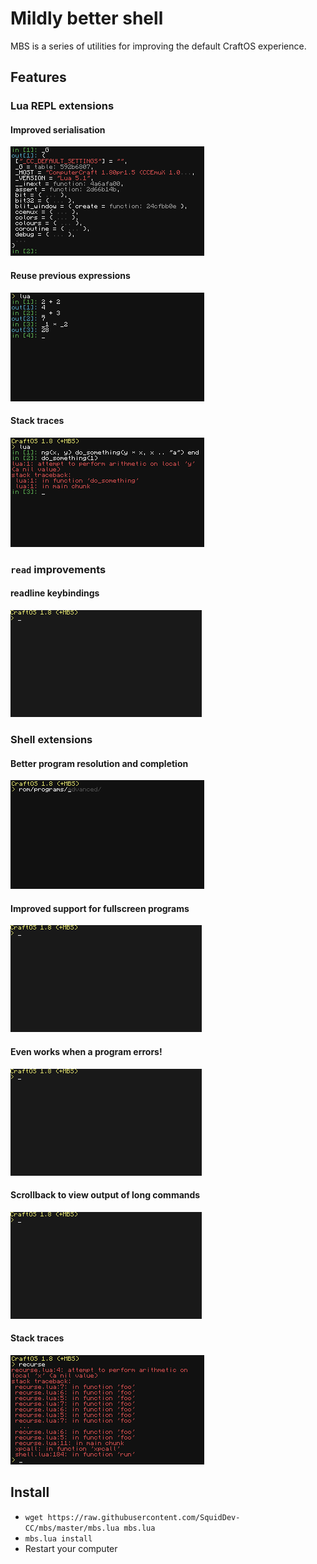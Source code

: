 # Mildly better shell

MBS is a series of utilities for improving the default CraftOS experience.

## Features

### Lua REPL extensions
#### Improved serialisation
![](img/00-lua-serialise.png "Improved serialisation")

#### Reuse previous expressions
![](img/01-lua-previous.png "Reuse previous expressions")

#### Stack traces
![](img/02-lua-traceback.png "Stack traces in the REPL")

### `read` improvements
#### readline keybindings
![](img/10-readline-movement.gif "readline like keybindings")

### Shell extensions
#### Better program resolution and completion
![](img/20-shell-better-completion.png "Better program resolution and completion")

#### Improved support for fullscreen programs
![](img/21-shell-fullscreen.gif "Improved support for fullscreen programs")

#### Even works when a program errors!
![](img/23-shell-error.gif "A fullscreen program erroring")

#### Scrollback to view output of long commands
![](img/22-shell-scroll.gif "Scrollback to view output of long commands")

#### Stack traces
![](img/24-shell-deep-error.png "A program with a large stack trace erroring")

## Install
 - `wget https://raw.githubusercontent.com/SquidDev-CC/mbs/master/mbs.lua mbs.lua`
 - `mbs.lua install`
 - Restart your computer